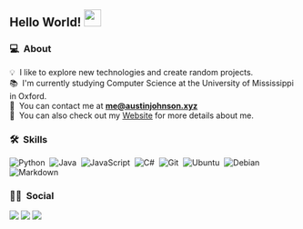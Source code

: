 ## Hello World! <img src="https://raw.githubusercontent.com/iampavangandhi/iampavangandhi/master/gifs/Hi.gif" width="30px"></h2>

### 💻 &nbsp;About

💡 &nbsp;I like to explore new technologies and create random projects.\
📚 &nbsp;I'm currently studying Computer Science at the University of Mississippi in Oxford.\
📩 &nbsp;You can contact me at **me@austinjohnson.xyz**\
📄 &nbsp;You can also check out my [Website](https://austinjohnson.xyz/) for more details about me.

### 🛠 &nbsp;Skills

![Python](https://img.shields.io/badge/-Python-333333?style=for-the-badge&logo=python)&nbsp;
![Java](https://img.shields.io/badge/-Java-333333?style=for-the-badge&logo=Java&logoColor=FFA518)&nbsp;
![JavaScript](https://img.shields.io/badge/-JavaScript-333333?style=for-the-badge&logo=javascript)&nbsp;
![C#](https://img.shields.io/badge/-CSharp-333333?style=for-the-badge&logo=c-sharp)&nbsp;
![Git](https://img.shields.io/badge/-Git-333333?style=for-the-badge&logo=git)&nbsp;
![Ubuntu](https://img.shields.io/badge/-Ubuntu-333333?style=for-the-badge&logo=ubuntu)&nbsp;
![Debian](https://img.shields.io/badge/-Debian-333333?style=for-the-badge&logo=debian)&nbsp;
![Markdown](https://img.shields.io/badge/-Markdown-333333?style=for-the-badge&logo=markdown)

### 🤝🏻 &nbsp;Social

<a href="https://austinjohnson.xyz/"><img src="https://img.shields.io/badge/-website-3423A6?style=for-the-badge&logo=Google-Chrome&logoColor=white"/></a>
<a href="mailto:me@austinjohnson.xyz"><img src="https://img.shields.io/badge/-email-EA4335?style=for-the-badge&logo=Gmail&logoColor=white"/></a>
<a href="https://github.com/hatred2k"><img src="https://img.shields.io/badge/-github-211F1F?style=for-the-badge&logo=GitHub&logoColor=white"/></a>
</p>
